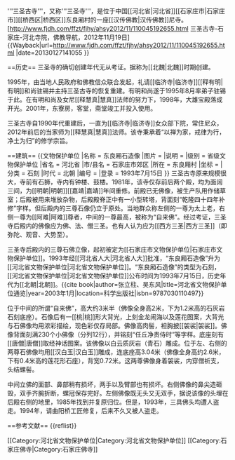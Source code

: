 '''三圣古寺'''，又称'''三圣寺'''，是位于中国[[河北省|河北省]][[石家庄市|石家庄市]][[桥西区|桥西区]]东良厢村的一座[[汉传佛教|汉传佛教]]尼寺。<ref name=fjdh>[http://www.fjdh.com/ffzt/fjhy/ahsy2012/11/110045192655.html 三圣古寺-石家庄-河北寺院，佛教导航，2012年11月19日] {{Wayback|url=http://www.fjdh.com/ffzt/fjhy/ahsy2012/11/110045192655.html |date=20130127141055 }}</ref>

==历史==
三圣寺的确切创建年代无从考证。据称为[[北魏|北魏]]时期创建。<ref name=fjdh/>

1995年，由当地人民政府和佛教信众联合发起，礼请[[临济寺|临济寺]][[释有明|有明]]和尚驻锡并主持三圣古寺的恢复重建。有明和尚遂于1995年8月率弟子驻锡于此。在有明和尚及女尼[[释慧真|慧真]]法师的努力下，1998年，大雄宝殿落成开光。2001年，东寮房，客堂，斋堂竣工并投入使用。<ref name=fjdh/>

三圣古寺自1990年代重建后，一直为[[临济寺|临济寺]]女众部下院，常住尼众，2012年前后的当家师为[[释慧真|慧真]]法师。该寺秉承着“以禅为家，戒律为行，净土为归”的修学宗旨。<ref name=fjdh/>

==建筑==
{{文物保护单位
|名称 = 东良厢石造像
|图片 = 
|说明 = 
|级别 = 省级文物保护单位
|省名 = 河北省
|市/县名 = 石家庄市郊区
|所在 = 东良厢村
|坐标 =<!-- 请使用{{Coord}}模板 -->
|分类 = 石刻
|时代 = 北朝
|编号 = 
|登录 = 1993年7月15日
}}
三圣古寺原来规模很大，寺前有石狮，寺内有钟楼、鼓楼。1981年，该寺仅存前后两个殿，均为面阔三间，为[[明朝|明朝]][[嘉靖|嘉靖]]年间重修。前殿已无佛像，被生产队用作储草室；后殿被用来堆放杂物，后殿殿脊正中有一小型转塔，背面刻“乾隆四十四年补修”字样。但后殿内的三尊石像仍立于原处。当地群众称左侧的一尊为太上老，右侧一尊为[[阿难|阿难]]尊者，中间的一尊最高，被称为“自来佛”。经过考证，三圣寺后殿内的佛像应为佛、法、僧三圣。也有人认为应为[[西方三圣|西方三圣]]（即弥陀、观音、大势至）。<ref name=fjdh/>

三圣寺后殿内的三尊石佛立像，起初被定为[[石家庄市文物保护单位|石家庄市文物保护单位]]。1993年经[[河北省人大|河北省人大]]批准，“东良厢石造像”升为[[河北省文物保护单位|河北省文物保护单位]]。“东良厢石造像”的类型为石刻，[[河北省文物保护单位|河北省文物保护单位]]公布时间为1993年7月15日，历史年代为[[北朝|北朝]]。<ref>{{cite book|author=张立柱、吴东风|title=河北省文物保护单位通览|year=2003年1月|location=科学出版社|isbn=9787030110497}}</ref><ref name=fjdh/>

位于中间的所谓“自来佛”，高大约3米半（佛像全身高2米，下为1.2米高的石灰岩石刻底座）。石像后有一[[桃|桃]]形大背光，上刻金龙闹海以及莲花图案，大背光与石佛像均用浓彩描绘，现色彩仅存局部。佛像高肉髻，袒胸披[[袈裟|袈裟]]。佛像背面刻满230个小佛像（分列12行），并铭刻“任丘净贵侍时”等字样。底座刻有[[唐僧|唐僧]]取经神话图案。该佛像以白云质灰岩（青石）雕成。位于左、右侧的两尊石佛像均用[[汉白玉|汉白玉]]雕成，连底座高3.04米（佛像全身高约2.6米，下有0.4米高的莲花形石座），背宽0.72米。这两尊佛像身着袈裟，内穿僧祈支，头结螺髻。<ref name=fjdh/>

中间立佛的面部、鼻部稍有损坏，两手以及臂部也有损坏。右侧佛像的鼻尖造砸毁，双手齐腕折断，螺冠保存完好。左侧佛像既无头又无双手，据说该像的头埋在后殿右侧的地里，1985年找到并复原归位。但是，1993年，三具佛头均遭人盗走。1994年，请曲阳桥工匠修复，后来不久又被人盗走。<ref name=fjdh/>

==参考文献==
{{reflist}}

[[Category:河北省文物保护单位|Category:河北省文物保护单位]]
[[Category:石家庄佛寺|Category:石家庄佛寺]]
　　